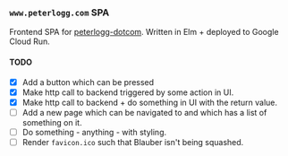 ### `www.peterlogg.com` SPA

Frontend SPA for [peterlogg-dotcom](https://www.peterlogg.com). Written in Elm + deployed to Google Cloud Run.

#### TODO

- [x] Add a button which can be pressed
- [x] Make http call to backend triggered by some action in UI.
- [x] Make http call to backend + do something in UI with the return value.
- [ ] Add a new page which can be navigated to and which has a list of something on it.
- [ ] Do something - anything - with styling.
- [ ] Render `favicon.ico` such that Blauber isn't being squashed.
